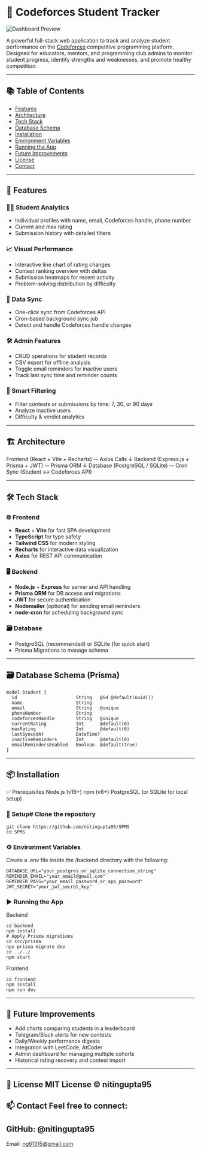 # 🚀 Codeforces Student Tracker

![Dashboard Preview](https://res.cloudinary.com/draw-app/image/upload/v1750327297/Screenshot_2025-06-19_153023_dt9xy7.png)

A powerful full-stack web application to track and analyze student performance on the [Codeforces](https://codeforces.com/) competitive programming platform. Designed for educators, mentors, and programming club admins to monitor student progress, identify strengths and weaknesses, and promote healthy competition.

---

## 📚 Table of Contents

- [Features](#-features)
- [Architecture](#-architecture)
- [Tech Stack](#-tech-stack)
- [Database Schema](#-database-schema)
- [Installation](#-installation)
- [Environment Variables](#-environment-variables)
- [Running the App](#-running-the-app)  
- [Future Improvements](#-future-improvements)
- [License](#-license)
- [Contact](#-contact)

---

## 🌟 Features

### 👨‍🎓 Student Analytics
- Individual profiles with name, email, Codeforces handle, phone number
- Current and max rating
- Submission history with detailed filters

### 📈 Visual Performance
- Interactive line chart of rating changes
- Contest ranking overview with deltas
- Submission heatmaps for recent activity
- Problem-solving distribution by difficulty

### 🔄 Data Sync
- One-click sync from Codeforces API
- Cron-based background sync job
- Detect and handle Codeforces handle changes

### 🛠️ Admin Features
- CRUD operations for student records
- CSV export for offline analysis
- Toggle email reminders for inactive users
- Track last sync time and reminder counts

### 🧠 Smart Filtering
- Filter contests or submissions by time: 7, 30, or 90 days
- Analyze inactive users
- Difficulty & verdict analytics

---

## 🏗 Architecture
Frontend (React + Vite + Recharts)
-- Axios Calls
↓
Backend (Express.js + Prisma + JWT)
-- Prisma ORM
↓
Database (PostgreSQL / SQLite)
 -- Cron Sync (Student <-> Codeforces API)


---

## 🛠 Tech Stack

### 🌐 Frontend
- **React** + **Vite** for fast SPA development
- **TypeScript** for type safety
- **Tailwind CSS** for modern styling
- **Recharts** for interactive data visualization
- **Axios** for REST API communication

### 🖥 Backend
- **Node.js** + **Express** for server and API handling
- **Prisma ORM** for DB access and migrations
- **JWT** for secure authentication
- **Nodemailer** (optional) for sending email reminders
- **node-cron** for scheduling background sync

### 🗃 Database
- PostgreSQL (recommended) or SQLite (for quick start)
- Prisma Migrations to manage schema

---

## 🗃️ Database Schema (Prisma)

```prisma
model Student {
  id                      String   @id @default(uuid())
  name                    String
  email                   String   @unique
  phoneNumber             String
  codeforcesHandle        String   @unique
  currentRating           Int      @default(0)
  maxRating               Int      @default(0)
  lastSyncedAt            DateTime?
  inactiveReminders       Int      @default(0)
  emailRemindersEnabled   Boolean  @default(true)
}
```
---
## 📦 Installation
✅ Prerequisites
Node.js (v16+)
npm (v8+)
PostgreSQL (or SQLite for local setup)

### 🔧 Setup# Clone the repository
```
git clone https://github.com/nitingupta95/SPMS
cd SPMS
```
### ⚙️ Environment Variables
Create a .env file inside the /backend directory with the following:
```
DATABASE_URL="your_postgres_or_sqlite_connection_string"
REMINDER_EMAIL="your_email@gmail.com"
REMINDER_PASS="your_email_password_or_app_password"
JWT_SECRET="your_jwt_secret_key"
 ```
### ▶️ Running the App
Backend
```
cd backend
npm install
# Apply Prisma migrations
cd src/prisma
npx prisma migrate dev
cd ../../
npm start
```
 
 
Frontend
```
cd frontend
npm install
npm run dev
```
---
## 📌 Future Improvements
 - Add charts comparing students in a leaderboard
 - Telegram/Slack alerts for new contests
 - Daily/Weekly performance digests
 - Integration with LeetCode, AtCoder
 - Admin dashboard for managing multiple cohorts
 - Historical rating recovery and contest import
---
📜 License
MIT License © nitingupta95
---
📫 Contact
Feel free to connect:
---
GitHub: @nitingupta95
---
Email: ng61315@gmail.com
